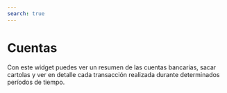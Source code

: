 ```yaml
---
search: true
---
```


# Cuentas

Con este widget puedes ver un resumen de las cuentas bancarias, sacar cartolas y ver en detalle cada transacción realizada durante determinados períodos de tiempo.

<iframe id="widgetFrame" src="https://widgets-es.modyo.com/personas/retail-accounts" width="100%"  frameBorder="0"  style="visibility:hidden;overflow:auto;margin-top:20px;"/>

### Propiedades

#### Cuenta Corriente

| Funcionalidad               | Descripción                                                                                                                                                                                                                                          |
|:----------------------------|:-----------------------------------------------------------------------------------------------------------------------------------------------------------------------------------------------------------------------------------------------------|
| Resumen de Cuenta Corriente | Presenta el estado de la cuenta y si corresponde, el estado de la línea de crédito asociada.<br><br> La información específica se presenta de manera numérica y gráfica.                                                                             |
| Consulta de Movimientos     | Presenta los últimos movimientos que se han realizado sobre la cuenta, ordenados inicialmente por fecha.<br><br> Se incluye además la capacidad de realizar búsquedas dentro de los movimientos mostrados.                                           |
| Cartolas Históricas         | Muestra las cartolas de períodos anteriores ya cerrados, desplegando los movimientos de cada cartola histórica seleccionada y ordenados por fecha.<br><br> Se incluye además la capacidad de realizar búsquedas dentro de los movimientos mostrados. |

#### Cuenta Vista

| Funcionalidad           | Descripción                                                                                                                                                                                                                                                     |
|:------------------------|:----------------------------------------------------------------------------------------------------------------------------------------------------------------------------------------------------------------------------------------------------------------|
| Resumen de Cuenta Vista | Muestra el estado de la cuenta similar a lo que se presenta para una cuenta corriente, con la diferencia que para una cuenta vista no existen cheques ni línea de crédito asociada. <br><br>La información específica se presenta de manera numérica y tabular. |
| Consulta de Movimientos | Muestra los últimos movimientos que se han realizado sobre la cuenta, ordenados inicialmente por fecha. <br><br>Se incluye además la capacidad de realizar búsquedas dentro de los movimientos mostrados.                                                       |
| Cartolas Históricas     | Muestra las cartolas de períodos anteriores ya cerrados, desplegando los movimientos de cada cartola histórica seleccionada y ordenados por fecha. <br><br>Se incluye además la capacidad de realizar búsquedas dentro de los movimientos mostrados.            |


<script>

  export default {
    mounted() {

      function setIframeHeightCO(id, ht) {
          var ifrm = document.getElementById(id);
          if(ifrm) {
            ifrm.style.visibility = 'hidden';
            // some IE versions need a bit added or scrollbar appears
            ifrm.style.height = ht + 4 + "px";
            ifrm.style.visibility = 'visible';
          }
      }


      // iframed document sends its height using postMessage
      function handleDocHeightMsg(e) {
          // check origin
          if ( e.origin === 'https://widgets-es.modyo.com' ) {
              // parse data
              var data = JSON.parse( e.data );

              console.log('data:', data)
              // check data object
              if ( data['docHeight'] ) {
                  setIframeHeightCO( 'widgetFrame', data['docHeight'] );
              } else {
                  setIframeHeightCO( 'widgetFrame', 700 );
              }
          }
      }

      // assign message handler
      if ( window.addEventListener ) {
          window.addEventListener('message', handleDocHeightMsg, false);
      }
    }
  }

</script>
